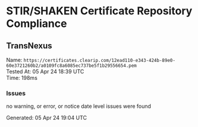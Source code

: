 # STIR/SHAKEN Certificate Repository Compliance

## TransNexus

Name: `https://certificates.clearip.com/12ead110-e343-424b-89e0-60e3721260b2/a0109fc8a6085ec737be5f1b29556654.pem`\
Tested At: 05 Apr 24 18:39 UTC\
Time: 198ms

### Issues

no warning, or error, or notice date level issues were found

Generated: 05 Apr 24 19:04 UTC